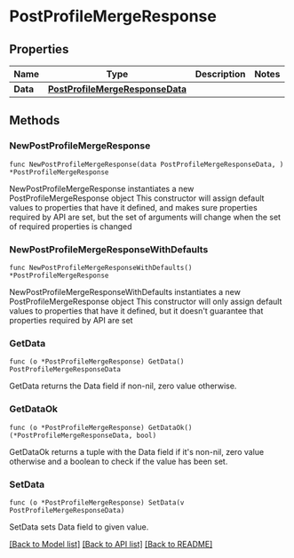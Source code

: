 # PostProfileMergeResponse

## Properties

Name | Type | Description | Notes
------------ | ------------- | ------------- | -------------
**Data** | [**PostProfileMergeResponseData**](PostProfileMergeResponseData.md) |  | 

## Methods

### NewPostProfileMergeResponse

`func NewPostProfileMergeResponse(data PostProfileMergeResponseData, ) *PostProfileMergeResponse`

NewPostProfileMergeResponse instantiates a new PostProfileMergeResponse object
This constructor will assign default values to properties that have it defined,
and makes sure properties required by API are set, but the set of arguments
will change when the set of required properties is changed

### NewPostProfileMergeResponseWithDefaults

`func NewPostProfileMergeResponseWithDefaults() *PostProfileMergeResponse`

NewPostProfileMergeResponseWithDefaults instantiates a new PostProfileMergeResponse object
This constructor will only assign default values to properties that have it defined,
but it doesn't guarantee that properties required by API are set

### GetData

`func (o *PostProfileMergeResponse) GetData() PostProfileMergeResponseData`

GetData returns the Data field if non-nil, zero value otherwise.

### GetDataOk

`func (o *PostProfileMergeResponse) GetDataOk() (*PostProfileMergeResponseData, bool)`

GetDataOk returns a tuple with the Data field if it's non-nil, zero value otherwise
and a boolean to check if the value has been set.

### SetData

`func (o *PostProfileMergeResponse) SetData(v PostProfileMergeResponseData)`

SetData sets Data field to given value.



[[Back to Model list]](../README.md#documentation-for-models) [[Back to API list]](../README.md#documentation-for-api-endpoints) [[Back to README]](../README.md)


